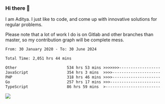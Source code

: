 ### Hi there 👋

I am Aditya. I just like to code, and come up with innovative solutions for regular problems.

Please note that a lot of work I do is on Gitlab and other branches than master, so my contribution graph will be complete mess.

<!--START_SECTION:waka-->

```txt
From: 30 January 2020 - To: 30 June 2024

Total Time: 2,051 hrs 44 mins

Other                      534 hrs 53 mins >>>>>>>------------------   26.07 %
JavaScript                 354 hrs 3 mins  >>>>---------------------   17.26 %
PHP                        318 hrs 46 mins >>>>---------------------   15.54 %
Go                         257 hrs 17 mins >>>----------------------   12.54 %
TypeScript                 86 hrs 59 mins  >------------------------   04.24 %
```

<!--END_SECTION:waka-->

![](https://komarev.com/ghpvc/?username=BrainBuzzer)
